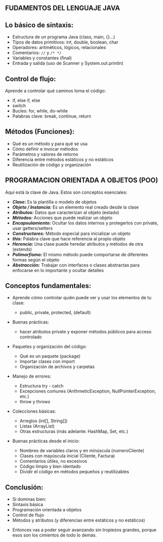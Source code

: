 ## FUDAMENTOS DEL LENGUAJE JAVA  

Lo básico de sintaxis:  
---------------------  
   * Estructura de un programa Java (class, main, {}...)  
   * Tipos de datos primitivos: int, double, boolean, char  
   * Operadores: aritméticos, lógicos, relacionales  
   * Comentarios: `//` y `/* */`   
   * Variables y constantes (final)  
   * Entrada y salida (uso de Scanner y System.out.println)  

Control de flujo:  
-----------------  
Aprende a controlar qué caminos toma el código:  
   * if, else if, else  
   * switch  
   * Bucles: for, while, do-while  
   * Palabras clave: break, continue, return  

Métodos (Funciones):  
-------------------  
   * Qué es un método y para qué se usa  
   * Cómo definir e invocar métodos  
   * Parámetros y valores de retorno  
   * Diferencia entre métodos estáticos y no estáticos  
   * Reutilización de código y organización  

## PROGRAMACION ORIENTADA A OBJETOS (POO)  

Aquí está la clave de Java. Estos son conceptos esenciales:  
   * ***Clase:***  Es la plantilla o modelo de objetos  
   * ***Objeto / Instancia:***  Es un elemento real creado desde la clase  
   * ***Atributos:***	Datos que caracterizan al objeto (estado)  
   * ***Métodos:*** Acciones que puede realizar un objeto  
   * ***Encapsulamiento:***	Ocultar los datos internos y protegerlos con private, usar getters/setters  
   * ***Constructores:*** Método especial para inicializar un objeto  
   * ***this:*** Palabra clave que hace referencia al propio objeto  
   * ***Herencia:*** Una clase puede heredar atributos y métodos de otra (extends)  
   * ***Polimorfismo:*** El mismo método puede comportarse de diferentes formas según el objeto  
   * ***Abstracción:*** Trabajar con interfaces o clases abstractas para enfocarse en lo importante y ocultar detalles  

Conceptos fundamentales:  
-----------------------  
* Aprende cómo controlar quién puede ver y usar los elementos de tu clase:  
	- public, private, protected, (default)  

* Buenas prácticas:  
	- hacer atributos private y exponer métodos públicos para acceso controlado  

* Paquetes y organización del código:  
	- Qué es un paquete (package)
	- Importar clases con import  
	- Organización de archivos y carpetas  

* Manejo de errores:  
	- Estructura try - catch  
	- Excepciones comunes (ArithmeticException, NullPointerException, etc.)  
	- throw y throws  

* Colecciones básicas:  
	- Arreglos (int[], String[])  
	- Listas (ArrayList)
	- Otras estructuras (más adelante: HashMap, Set, etc.)

* Buenas prácticas desde el inicio:  
	- Nombres de variables claros y en minúscula (numeroCliente)  
	- Clases con mayúscula inicial (Cliente, Factura)  
	- Comentarios útiles, no excesivos  
	- Código limpio y bien identado  
	- Dividir el código en métodos pequeños y reutilizables  

## Conclusión:  
   * Si dominas bien:  
   * Sintaxis básica  
   * Programación orientada a objetos  
   * Control de flujo  
   * Métodos y atributos (y diferencias entre estáticos y no estáticos)  
+ Entonces vas a poder seguir avanzando sin tropiezos grandes, porque esos son los cimientos de todo lo demás.